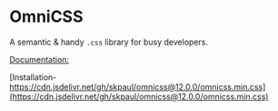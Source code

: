 # OmniCSS
A semantic & handy <code>.css</code> library for busy developers.

[Documentation:](https://skpaul.github.io/omnicss/)

[Installation- https://cdn.jsdelivr.net/gh/skpaul/omnicss@12.0.0/omnicss.min.css](https://cdn.jsdelivr.net/gh/skpaul/omnicss@12.0.0/omnicss.min.css)
